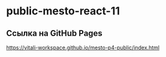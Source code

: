 # public-mesto-react-11

## Ссылка на GitHub Pages
https://vitali-workspace.github.io/mesto-p4-public/index.html
